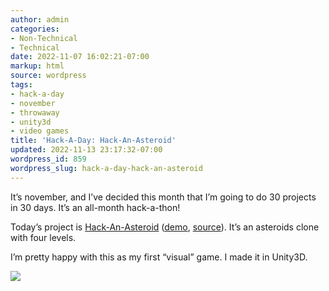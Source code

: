 ```yaml
---
author: admin
categories:
- Non-Technical
- Technical
date: 2022-11-07 16:02:21-07:00
markup: html
source: wordpress
tags:
- hack-a-day
- november
- throwaway
- unity3d
- video games
title: 'Hack-A-Day: Hack-An-Asteroid'
updated: 2022-11-13 23:17:32-07:00
wordpress_id: 859
wordpress_slug: hack-a-day-hack-an-asteroid
---
```

It’s november, and I’ve decided this month that I’m going to do 30 projects in 30 days. It’s an all-month hack-a-thon!

Today’s project is [Hack-An-Asteroid][1] ([demo][2], [source][3]). It’s an asteroids clone with four levels.

I’m pretty happy with this as my first “visual” game. I made it in Unity3D.

[![](https://blog.za3k.com/wp-content/uploads/2022/11/screenshot-1024x700.jpg)][4]

[1]: https://tilde.za3k.com/hackaday/asteroid/
[2]: https://tilde.za3k.com/hackaday/asteroid/
[3]: https://github.com/za3k/day07_asteroid
[4]: https://tilde.za3k.com/hackaday/asteroid/
